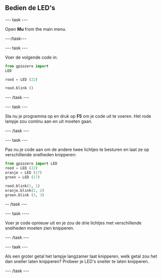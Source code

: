 ## Bedien de LED's

\--- task \---

Open **Mu** from the main menu.

\---/task\---

\--- task \---

Voer de volgende code in:

```python
from gpiozero import 
LED 

rood = LED (22)

rood.blink ()
```

\--- /task \---

\--- task \---

Sla nu je programma op en druk op **F5** om je code uit te voeren. Het rode lampje zou continu aan en uit moeten gaan.

\--- /task \---

\--- task \---

Pas nu je code aan om de andere twee lichtjes te besturen en laat ze op verschillende snelheden knipperen:

```python
from gpiozero import LED
rood = LED (22)
oranje = LED (27)
groen = LED (17)

rood.blink(1, 1)
oranje.blink(2, 2)
groen.blink (3, 3)
```

-- /task \---

\--- task \----

Voer je code opnieuw uit en je zou de drie lichtjes met verschillende snelheden moeten zien knipperen.

\--- /task \---

\--- taak \---

Als een groter getal het lampje langzamer laat knipperen, welk getal zou het dan sneller laten knipperen? Probeer je LED's sneller te laten knipperen.

\--- /task \---